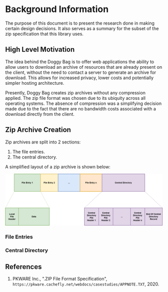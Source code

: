 # Background Information

The purpose of this document is to present the research done in making certain design decisions. It also serves as a summary for the subset of the zip specification that this library uses.

## High Level Motivation

The idea behind the Doggy Bag is to offer web applications the ability to allow users to download an archive of resources that are already present on the client, without the need to contact a server to generate an archive for download. This allows for increased privacy, lower costs and potentially simpler hosting architecture.

Presently, Doggy Bag creates zip archives without any compression applied. The zip file format was chosen due to its ubiquity across all operating systems. The absence of compression was a simplifying decision made due to the fact that there are no bandwidth costs associated with a download directly from the client.

## Zip Archive Creation

Zip archives are split into 2 sections:
1. The file entries.
2. The central directory.

A simplified layout of a zip archive is shown below:

![](diagrams/zip_structure.png)

### File Entries



### Central Directory


## References
1. PKWARE Inc., ".ZIP File Format Specification", `https://pkware.cachefly.net/webdocs/casestudies/APPNOTE.TXT`, 2020.